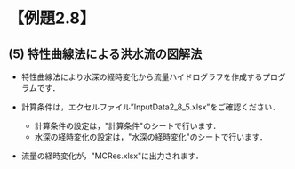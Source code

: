 # 【例題2.8】

## (5) 特性曲線法による洪水流の図解法

- 特性曲線法により水深の経時変化から流量ハイドログラフを作成するプログラムです．

- 計算条件は，エクセルファイル”InputData2_8_5.xlsx”をご確認ください．
    - 計算条件の設定は，"計算条件"のシートで行います．
    - 水深の経時変化の設定は，"水深の経時変化"のシートで行います．

- 流量の経時変化が，"MCRes.xlsx"に出力されます．
